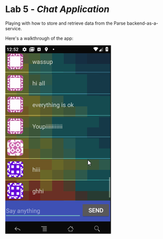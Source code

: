 # Lab 5 - *Chat Application*

Playing with how to store and retrieve data from the Parse backend-as-a-service.

Here's a walkthrough of the app:

<img src='https://github.com/SJDuro45/ParseChat/blob/master/chatty.gif' title='Video Walkthrough' width='' alt='Video Walkthrough' />
